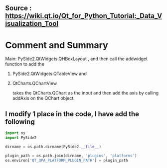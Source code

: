 
## Source : https://wiki.qt.io/Qt_for_Python_Tutorial:_Data_Visualization_Tool



# Comment and Summary
Main: PySide2.QtWidgets.QHBoxLayout  ,  and then call the addwidget function to add the 

1. PySide2.QtWidgets.QTableView  and   

2. QtCharts.QChartView 
      
   takes the QtCharts.QChart as the input 
   and then add the axis by calling addAxis on the QChart object.
   







## I modify 1 place in the code, I have add the following 

```python
import os
import PySide2

dirname = os.path.dirname(PySide2.__file__)

plugin_path = os.path.join(dirname, 'plugins', 'platforms')
os.environ['QT_QPA_PLATFORM_PLUGIN_PATH'] = plugin_path
```
